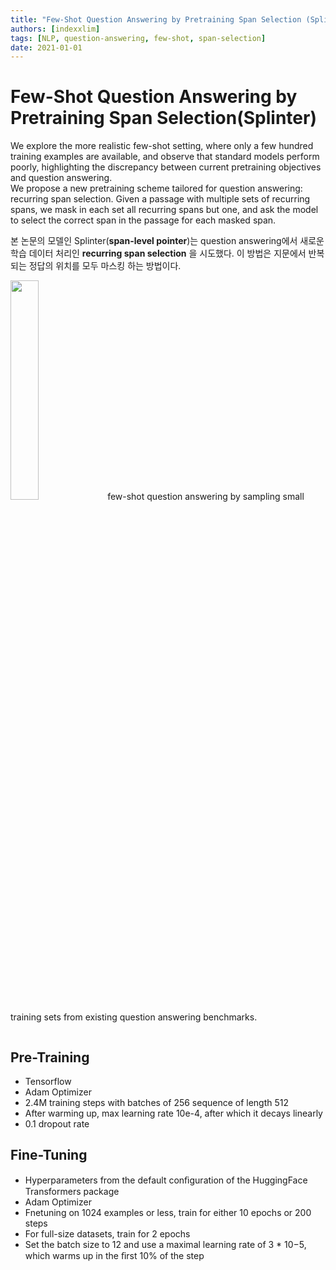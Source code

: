 ```yaml
---
title: "Few-Shot Question Answering by Pretraining Span Selection (Splinter)"
authors: [indexxlim]
tags: [NLP, question-answering, few-shot, span-selection]
date: 2021-01-01
---
```


# Few-Shot Question Answering by Pretraining Span Selection(Splinter)

 We explore the more realistic few-shot setting, where only a few hundred training examples are available, and observe that standard models perform poorly, highlighting the discrepancy between current pretraining objectives and question answering.  
 We propose a new pretraining scheme tailored for question answering: recurring span selection. Given a passage with multiple sets of recurring spans, we mask in each set all recurring spans but one, and ask the model to select the correct span in the passage for each masked span.  
 

<!-- truncate -->
 본 논문의 모델인 Splinter(**span-level pointer**)는 question answering에서 새로운 학습 데이터 처리인 **recurring span selection** 을 시도했다. 이 방법은 지문에서 반복되는 정답의 위치를 모두 마스킹 하는 방법이다.
 
 <img src="https://github.com/indexxlim/indexxlim.github.io/blob/main/diary.py/machine_learning/paper/./1_base_size_on_SQuAD.png?raw=true" itemprop="image" width="30%" />
few-shot question answering by sampling small training sets from existing question answering benchmarks.



```python

```

## Pre-Training
- Tensorflow
- Adam Optimizer
- 2.4M training steps with batches of 256 sequence of length 512
- After warming up, max learning rate 10e-4, after which it decays linearly
- 0.1 dropout rate

## Fine-Tuning
- Hyperparameters from the default conﬁguration of the HuggingFace Transformers package
- Adam Optimizer
- Fnetuning on 1024 examples or less, train for either 10 epochs or 200 steps
- For full-size datasets, train for 2 epochs
- Set the batch size to 12 and use a maximal learning rate of 3 * 10−5, which warms up in the ﬁrst 10% of the step


```python

```


```python

```
